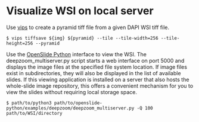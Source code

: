 # Visualize WSI on local server

Use [vips](https://github.com/libvips/libvips) to create a pyramid tiff file from a given DAPI WSI tiff file.
```
$ vips tiffsave ${img} ${pyramid} --tile --tile-width=256 --tile-height=256 --pyramid
```

Use the [OpenSlide Python](https://github.com/openslide/openslide-python) interface to view the WSI.
The deepzoom_multiserver.py script starts a web interface on port 5000 and displays the image files at the specified file system location.
If image files exist in subdirectories, they will also be displayed in the list of available slides.
If this viewing application is installed on a server that also hosts the whole-slide image repository, this offers a convenient mechanism for you to view the slides without requiring local storage space.
```
$ path/to/python3 path/to/openslide-python/examples/deepzoom/deepzoom_multiserver.py -Q 100 path/to/WSI/directory
```